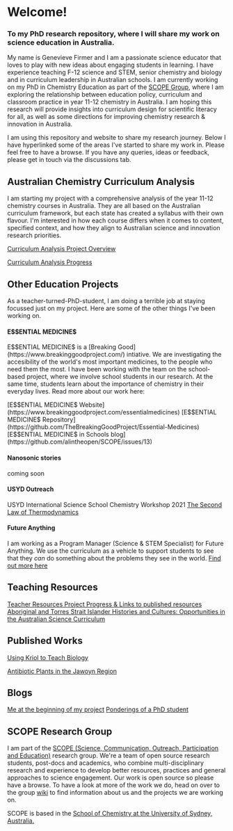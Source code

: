 <h1>Welcome!</h1>

<h3>To my PhD research repository, where I will share my work on science education in Australia.</h3>

<p>My name is Genevieve Firmer and I am a passionate science educator that loves to play with new ideas about engaging students in learning. I have experience teaching F-12 science and STEM, senior chemistry and biology and in curriculum leadership in Australian schools. I am currently working on my PhD in Chemistry Education as part of the <a href="https://github.com/alintheopen/SCOPE">SCOPE Group</a>, where I am exploring the relationship between education policy, curriculum and classroom practice in year 11-12 chemistry in Australia. I am hoping this research will provide insights into curriculum design for scientific literacy for all, as well as some directions for improving chemistry research & innovation in Australia.</p>

<p>I am using this repository and website to share my research journey. Below I have hyperlinked some of the areas I've started to share my work in. Please feel free to have a browse. If you have any queries, ideas or feedback, please get in touch via the discussions tab.</p>

<h2>Australian Chemistry Curriculum Analysis</h2>

<p>I am starting my project with a comprehensive analysis of the year 11-12 chemistry courses in Australia. They are all based on the Australian curriculum framework, but each state has created a syllabus with their own flavour. I'm interested in how each course differs when it comes to content, specified context, and how they align to Australian science and innovation research priorities.</p>

[Curriculum Analysis Project Overview](https://gfirmer.github.io/Chem-Ed-Doctorate/Curriculum-Project-Introduction)

[Curriculum Analysis Progress](https://github.com/GFirmer/Chem-Ed-Doctorate/projects/1)


<h2>Other Education Projects</h2>

<p>As a teacher-turned-PhD-student, I am doing a terrible job at staying focussed just on my project. Here are some of the other things I've been working on.</p>

<h4>E$$ENTIAL MEDICINE$</h4>

<p>E$$ENTIAL MEDICINE$ is a [Breaking Good](https://www.breakinggoodproject.com/) intiative. We are investigating the accesibility of the world's most important medicines, to the people who need them the most. I have been working with the team on the school-based project, where we involve school students in our research. At the same time, students learn about the importance of chemistry in their everyday lives. Read more about our work here:</p>
[E$$ENTIAL MEDICINE$ Website](https://www.breakinggoodproject.com/essentialmedicines)
[E$$ENTIAL MEDICINE$ Repository](https://github.com/TheBreakingGoodProject/Essential-Medicines)
[E$$ENTIAL MEDICINE$ in Schools blog](https://github.com/alintheopen/SCOPE/issues/13)

<h4>Nanosonic stories</h4>

coming soon

<h4>USYD Outreach</h4>

USYD International Science School Chemistry Workshop 2021 [The Second Law of Thermodynamics](https://gfirmer.github.io/Chem-Ed-Doctorate/Entropy)

<h4>Future Anything</h4>

I am working as a Program Manager (Science & STEM Specialist) for Future Anything. We use the curriculum as a vehicle to support students to see that they _can_ do something about the problems they see in the world. [Find out more here](https://futureanything.com/)

<h2>Teaching Resources</h2>

[Teacher Resources Project Progress & Links to published resources](https://github.com/GFirmer/Chem-Ed-Doctorate/projects/2)
[Aboriginal and Torres Strait Islander Histories and Cultures: Opportunities in the Australian Science Curriculum](https://gfirmer.github.io/Chem-Ed-Doctorate/ATSI-Science)

<h2>Published Works</h2>

<a href="https://gfirmer.github.io/Chem-Ed-Doctorate/Kriol-Biology">Using Kriol to Teach Biology</a>

[Antibiotic Plants in the Jawoyn Region](https://gfirmer.github.io/Chem-Ed-Doctorate/Antibiotic-plants-Jawoyn)

<h2>Blogs</h2>

[Me at the beginning of my project](https://github.com/alintheopen/SCOPE/issues/8)
[Ponderings of a PhD student](https://gfirmer.github.io/Chem-Ed-Doctorate/Ponderings-of-a-PhD)

<h2>SCOPE Research Group</h2>

I am part of the [SCOPE (Science, Communication, Outreach, Participation and Education)](https://github.com/alintheopen/SCOPE) research group. We're a team of open source research students, post-docs and academics, who combine multi-disciplinary research and experience to develop better resources, practices and general approaches to science engagement. Our work is open source so please have a browse. To have a look at more of the work we do, head on over to the group [wiki](https://github.com/alintheopen/SCOPE/wiki) to find information about us and the projects we are working on.

SCOPE is based in the [School of Chemistry at the University of Sydney, Australia.](https://www.sydney.edu.au/science/schools/school-of-chemistry.html)
